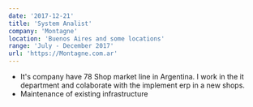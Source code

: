 ```yaml
---
date: '2017-12-21'
title: 'System Analist'
company: 'Montagne'
location: 'Buenos Aires and some locations'
range: 'July - December 2017'
url: 'https://Montagne.com.ar'
---
```


- It's company have 78 Shop market line in Argentina. I work in the it department and colaborate with the implement erp in a new shops. 
- Maintenance of existing infrastructure



